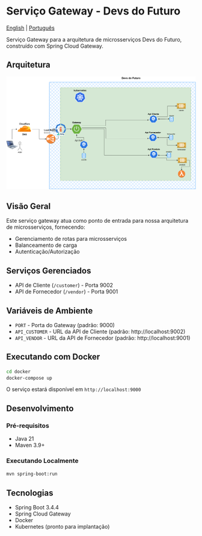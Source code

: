 # Serviço Gateway - Devs do Futuro

[English](README.md) | [Português](README.pt.md)

Serviço Gateway para a arquitetura de microsserviços Devs do Futuro, construído com Spring Cloud Gateway.

## Arquitetura

![Diagrama de Arquitetura](images/architecture.png)

## Visão Geral

Este serviço gateway atua como ponto de entrada para nossa arquitetura de microsserviços, fornecendo:

- Gerenciamento de rotas para microsserviços
- Balanceamento de carga
- Autenticação/Autorização

## Serviços Gerenciados

- API de Cliente (`/customer`) - Porta 9002
- API de Fornecedor (`/vendor`) - Porta 9001

## Variáveis de Ambiente

- `PORT` - Porta do Gateway (padrão: 9000)
- `API_CUSTOMER` - URL da API de Cliente (padrão: http://localhost:9002)
- `API_VENDOR` - URL da API de Fornecedor (padrão: http://localhost:9001)

## Executando com Docker

```bash
cd docker
docker-compose up
```

O serviço estará disponível em `http://localhost:9000`

## Desenvolvimento

### Pré-requisitos

- Java 21
- Maven 3.9+

### Executando Localmente

```bash
mvn spring-boot:run
```

## Tecnologias

- Spring Boot 3.4.4
- Spring Cloud Gateway
- Docker
- Kubernetes (pronto para implantação)

